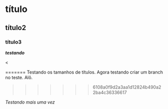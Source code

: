 # título

## título2

### título3

***testando***

<

=======
Testando os tamanhos de títulos. 
Agora testando criar um branch no teste. Alô.
>>>>>>> 6108a0f9d2a3aa1d12824b490a22ba4c36336617

*Testando mais uma vez*
